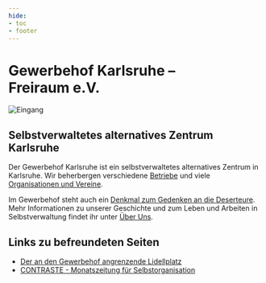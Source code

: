 ```yaml
---
hide:
- toc
- footer
---
```


# Gewerbehof&nbsp;Karlsruhe&nbsp;–<br>Freiraum&nbsp;e.V.

![Eingang](img/Eingang.png)

## Selbstverwaltetes alternatives Zentrum Karlsruhe

Der Gewerbehof Karlsruhe ist ein selbstverwaltetes alternatives Zentrum
in Karlsruhe. Wir beherbergen verschiedene [Betriebe](betriebe) und viele
[Organisationen und Vereine](organisationen).

Im Gewerbehof steht auch ein
[Denkmal zum Gedenken an die Deserteure](deserteursdenkmal).
Mehr Informationen zu unserer Geschichte und zum Leben und Arbeiten in
Selbstverwaltung findet ihr unter [Über Uns](ueber-uns).

## Links zu befreundeten Seiten

* [Der an den Gewerbehof angrenzende Lidellplatz](http://www.lidellplatz.net)
* [CONTRASTE - Monatszeitung für Selbstorganisation](http://www.contraste.org)
